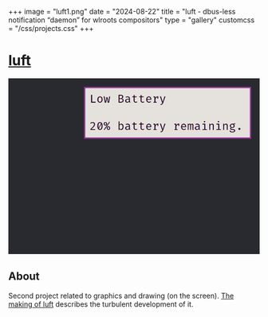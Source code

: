 +++
image = "luft1.png"
date = "2024-08-22"
title = "luft - dbus-less notification “daemon” for wlroots compositors"
type = "gallery"
customcss = "/css/projects.css"
+++

# [luft](https://codeberg.org/bogdan-the-great/luft)

![a](luft2.png)

## About

Second project related to graphics and drawing (on the screen). [The making of luft](../../posts/luft) describes the turbulent development of it.
